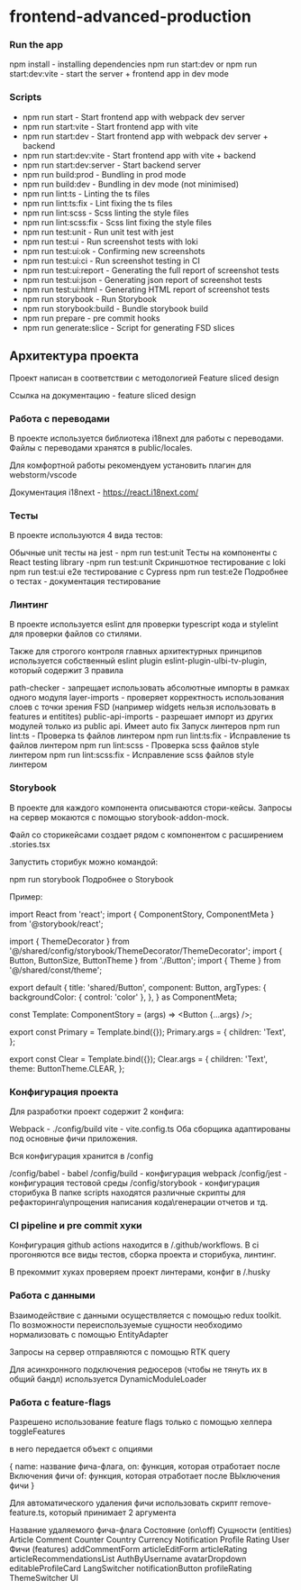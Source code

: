 # frontend-advanced-production

### Run the app 
npm install - installing dependencies
npm run start:dev or npm run start:dev:vite - start the server + frontend app in dev mode
### Scripts
* npm run start - Start frontend app with webpack dev server
* npm run start:vite - Start frontend app with vite
* npm run start:dev - Start frontend app with webpack dev server + backend
* npm run start:dev:vite - Start frontend app with vite + backend
* npm run start:dev:server - Start backend server
* npm run build:prod - Bundling in prod mode
* npm run build:dev - Bundling in dev mode (not minimised)
* npm run lint:ts - Linting the ts files  
* npm run lint:ts:fix - Lint fixing the ts files
* npm run lint:scss - Scss linting the style files
* npm run lint:scss:fix - Scss lint fixing the style files
* npm run test:unit - Run unit test with jest
* npm run test:ui - Run screenshot tests with loki
* npm run test:ui:ok - Confirming new screenshots
* npm run test:ui:ci - Run screenshot testing in CI
* npm run test:ui:report - Generating the full report of screenshot tests
* npm run test:ui:json - Generating json report of screenshot tests
* npm run test:ui:html - Generating HTML report of screenshot tests
* npm run storybook - Run Storybook
* npm run storybook:build - Bundle storybook build
* npm run prepare - pre commit hooks
* npm run generate:slice - Script for generating FSD slices

## Архитектура проекта
Проект написан в соответствии с методологией Feature sliced design

Ссылка на документацию - feature sliced design

### Работа с переводами
В проекте используется библиотека i18next для работы с переводами. Файлы с переводами хранятся в public/locales.

Для комфортной работы рекомендуем установить плагин для webstorm/vscode

Документация i18next - https://react.i18next.com/

### Тесты
В проекте используются 4 вида тестов:

Обычные unit тесты на jest - npm run test:unit
Тесты на компоненты с React testing library -npm run test:unit
Скриншотное тестирование с loki npm run test:ui
e2e тестирование с Cypress npm run test:e2e
Подробнее о тестах - документация тестирование

### Линтинг
В проекте используется eslint для проверки typescript кода и stylelint для проверки файлов со стилями.

Также для строгого контроля главных архитектурных принципов используется собственный eslint plugin eslint-plugin-ulbi-tv-plugin, который содержит 3 правила

path-checker - запрещает использовать абсолютные импорты в рамках одного модуля
layer-imports - проверяет корректность использования слоев с точки зрения FSD (например widgets нельзя использовать в features и entitites)
public-api-imports - разрешает импорт из других модулей только из public api. Имеет auto fix
Запуск линтеров
npm run lint:ts - Проверка ts файлов линтером
npm run lint:ts:fix - Исправление ts файлов линтером
npm run lint:scss - Проверка scss файлов style линтером
npm run lint:scss:fix - Исправление scss файлов style линтером

### Storybook
В проекте для каждого компонента описываются стори-кейсы. Запросы на сервер мокаются с помощью storybook-addon-mock.

Файл со сторикейсами создает рядом с компонентом с расширением .stories.tsx

Запустить сторибук можно командой:

npm run storybook
Подробнее о Storybook

Пример:

import React from 'react';
import { ComponentStory, ComponentMeta } from '@storybook/react';

import { ThemeDecorator } from '@/shared/config/storybook/ThemeDecorator/ThemeDecorator';
import { Button, ButtonSize, ButtonTheme } from './Button';
import { Theme } from '@/shared/const/theme';

export default {
title: 'shared/Button',
component: Button,
argTypes: {
backgroundColor: { control: 'color' },
},
} as ComponentMeta<typeof Button>;

const Template: ComponentStory<typeof Button> = (args) => <Button {...args} />;

export const Primary = Template.bind({});
Primary.args = {
children: 'Text',
};

export const Clear = Template.bind({});
Clear.args = {
children: 'Text',
theme: ButtonTheme.CLEAR,
};

### Конфигурация проекта
Для разработки проект содержит 2 конфига:

Webpack - ./config/build
vite - vite.config.ts
Оба сборщика адаптированы под основные фичи приложения.

Вся конфигурация хранится в /config

/config/babel - babel
/config/build - конфигурация webpack
/config/jest - конфигурация тестовой среды
/config/storybook - конфигурация сторибука
В папке scripts находятся различные скрипты для рефакторинга\упрощения написания кода\генерации отчетов и тд.

### CI pipeline и pre commit хуки
Конфигурация github actions находится в /.github/workflows. В ci прогоняются все виды тестов, сборка проекта и сторибука, линтинг.

В прекоммит хуках проверяем проект линтерами, конфиг в /.husky

### Работа с данными
Взаимодействие с данными осуществляется с помощью redux toolkit. По возможности переиспользуемые сущности необходимо нормализовать с помощью EntityAdapter

Запросы на сервер отправляются с помощью RTK query

Для асинхронного подключения редюсеров (чтобы не тянуть их в общий бандл) используется DynamicModuleLoader

### Работа с feature-flags
Разрешено использование feature flags только с помощью хелпера toggleFeatures

в него передается объект с опциями

{ name: название фича-флага, on: функция, которая отработает после Включения фичи of: функция, которая отработает после ВЫключения фичи }

Для автоматического удаления фичи использовать скрипт remove-feature.ts, который принимает 2 аргумента

Название удаляемого фича-флага
Состояние (on\off)
Сущности (entities)
Article
Comment
Counter
Country
Currency
Notification
Profile
Rating
User
Фичи (features)
addCommentForm
articleEditForm
articleRating
articleRecommendationsList
AuthByUsername
avatarDropdown
editableProfileCard
LangSwitcher
notificationButton
profileRating
ThemeSwitcher
UI
